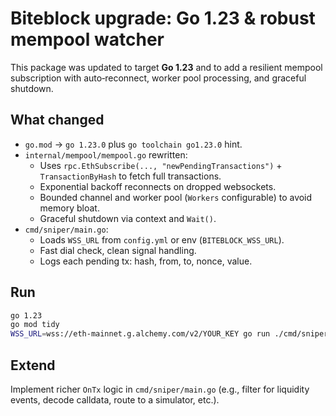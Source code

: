
# Biteblock upgrade: Go 1.23 & robust mempool watcher

This package was updated to target **Go 1.23** and to add a resilient mempool subscription with auto‑reconnect, worker pool processing, and graceful shutdown.

## What changed
- `go.mod` -> `go 1.23.0` plus `go toolchain go1.23.0` hint.
- `internal/mempool/mempool.go` rewritten:
  - Uses `rpc.EthSubscribe(..., "newPendingTransactions")` + `TransactionByHash` to fetch full transactions.
  - Exponential backoff reconnects on dropped websockets.
  - Bounded channel and worker pool (`Workers` configurable) to avoid memory bloat.
  - Graceful shutdown via context and `Wait()`.
- `cmd/sniper/main.go`:
  - Loads `WSS_URL` from `config.yml` or env (`BITEBLOCK_WSS_URL`).
  - Fast dial check, clean signal handling.
  - Logs each pending tx: hash, from, to, nonce, value.

## Run
```bash
go 1.23
go mod tidy
WSS_URL=wss://eth-mainnet.g.alchemy.com/v2/YOUR_KEY go run ./cmd/sniper
```

## Extend
Implement richer `OnTx` logic in `cmd/sniper/main.go` (e.g., filter for liquidity events, decode calldata, route to a simulator, etc.).
